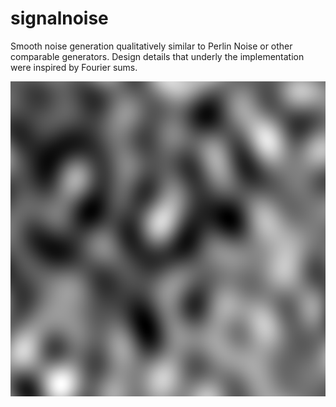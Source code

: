 # signalnoise
Smooth noise generation qualitatively similar to Perlin Noise or other comparable generators. Design details that underly the implementation were inspired by Fourier sums.

![Sample Output](output/f7a11fourier.png)

